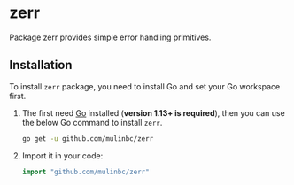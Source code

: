 # zerr

Package zerr provides simple error handling primitives.

## Installation

To install `zerr` package, you need to install Go and set your Go workspace first.

1. The first need [Go](https://golang.org/) installed (**version 1.13+ is required**), then you can use the below Go command to install `zerr`.

    ```bash
    go get -u github.com/mulinbc/zerr
    ```

2. Import it in your code:

    ```go
    import "github.com/mulinbc/zerr"
    ```
